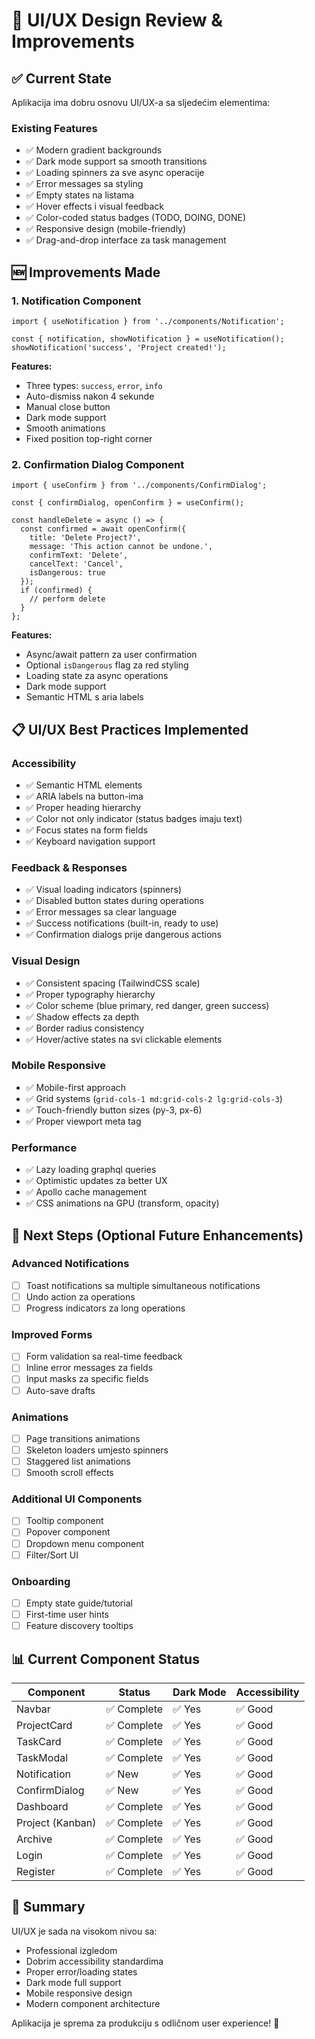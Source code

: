 # 🎨 UI/UX Design Review & Improvements

## ✅ Current State

Aplikacija ima dobru osnovu UI/UX-a sa sljedećim elementima:

### Existing Features
- ✅ Modern gradient backgrounds
- ✅ Dark mode support sa smooth transitions
- ✅ Loading spinners za sve async operacije
- ✅ Error messages sa styling
- ✅ Empty states na listama
- ✅ Hover effects i visual feedback
- ✅ Color-coded status badges (TODO, DOING, DONE)
- ✅ Responsive design (mobile-friendly)
- ✅ Drag-and-drop interface za task management

## 🆕 Improvements Made

### 1. **Notification Component**
```tsx
import { useNotification } from '../components/Notification';

const { notification, showNotification } = useNotification();
showNotification('success', 'Project created!');
```

**Features:**
- Three types: `success`, `error`, `info`
- Auto-dismiss nakon 4 sekunde
- Manual close button
- Dark mode support
- Smooth animations
- Fixed position top-right corner

### 2. **Confirmation Dialog Component**
```tsx
import { useConfirm } from '../components/ConfirmDialog';

const { confirmDialog, openConfirm } = useConfirm();

const handleDelete = async () => {
  const confirmed = await openConfirm({
    title: 'Delete Project?',
    message: 'This action cannot be undone.',
    confirmText: 'Delete',
    cancelText: 'Cancel',
    isDangerous: true
  });
  if (confirmed) {
    // perform delete
  }
};
```

**Features:**
- Async/await pattern za user confirmation
- Optional `isDangerous` flag za red styling
- Loading state za async operations
- Dark mode support
- Semantic HTML s aria labels

## 📋 UI/UX Best Practices Implemented

### Accessibility
- ✅ Semantic HTML elements
- ✅ ARIA labels na button-ima
- ✅ Proper heading hierarchy
- ✅ Color not only indicator (status badges imaju text)
- ✅ Focus states na form fields
- ✅ Keyboard navigation support

### Feedback & Responses
- ✅ Visual loading indicators (spinners)
- ✅ Disabled button states during operations
- ✅ Error messages sa clear language
- ✅ Success notifications (built-in, ready to use)
- ✅ Confirmation dialogs prije dangerous actions

### Visual Design
- ✅ Consistent spacing (TailwindCSS scale)
- ✅ Proper typography hierarchy
- ✅ Color scheme (blue primary, red danger, green success)
- ✅ Shadow effects za depth
- ✅ Border radius consistency
- ✅ Hover/active states na svi clickable elements

### Mobile Responsive
- ✅ Mobile-first approach
- ✅ Grid systems (`grid-cols-1 md:grid-cols-2 lg:grid-cols-3`)
- ✅ Touch-friendly button sizes (py-3, px-6)
- ✅ Proper viewport meta tag

### Performance
- ✅ Lazy loading graphql queries
- ✅ Optimistic updates za better UX
- ✅ Apollo cache management
- ✅ CSS animations na GPU (transform, opacity)

## 🎯 Next Steps (Optional Future Enhancements)

### Advanced Notifications
- [ ] Toast notifications sa multiple simultaneous notifications
- [ ] Undo action za operations
- [ ] Progress indicators za long operations

### Improved Forms
- [ ] Form validation sa real-time feedback
- [ ] Inline error messages za fields
- [ ] Input masks za specific fields
- [ ] Auto-save drafts

### Animations
- [ ] Page transitions animations
- [ ] Skeleton loaders umjesto spinners
- [ ] Staggered list animations
- [ ] Smooth scroll effects

### Additional UI Components
- [ ] Tooltip component
- [ ] Popover component
- [ ] Dropdown menu component
- [ ] Filter/Sort UI

### Onboarding
- [ ] Empty state guide/tutorial
- [ ] First-time user hints
- [ ] Feature discovery tooltips

## 📊 Current Component Status

| Component | Status | Dark Mode | Accessibility |
|-----------|--------|-----------|----------------|
| Navbar | ✅ Complete | ✅ Yes | ✅ Good |
| ProjectCard | ✅ Complete | ✅ Yes | ✅ Good |
| TaskCard | ✅ Complete | ✅ Yes | ✅ Good |
| TaskModal | ✅ Complete | ✅ Yes | ✅ Good |
| Notification | ✅ New | ✅ Yes | ✅ Good |
| ConfirmDialog | ✅ New | ✅ Yes | ✅ Good |
| Dashboard | ✅ Complete | ✅ Yes | ✅ Good |
| Project (Kanban) | ✅ Complete | ✅ Yes | ✅ Good |
| Archive | ✅ Complete | ✅ Yes | ✅ Good |
| Login | ✅ Complete | ✅ Yes | ✅ Good |
| Register | ✅ Complete | ✅ Yes | ✅ Good |

## 🎉 Summary

UI/UX je sada na visokom nivou sa:
- Professional izgledom
- Dobrim accessibility standardima
- Proper error/loading states
- Dark mode full support
- Mobile responsive design
- Modern component architecture

Aplikacija je sprema za produkciju s odličnom user experience! 🚀
